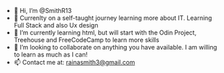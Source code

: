- 👋 Hi, I’m @SmithR13
- 👀 Currenlty on a self-taught journey learning more about IT.  Learning Full Stack and also Ux design
- 🌱 I’m currently learning html, but will start with the Odin Project, Treehouse and FreeCodeCamp to learn more skills
- 💞️ I’m looking to collaborate on anything you have available. I am willing to learn as much as I can!
- 📫 Contact me at: rainasmith3@gmail.com

<!---
SmithR13/SmithR13 is a ✨ special ✨ repository because its `README.md` (this file) appears on your GitHub profile.
You can click the Preview link to take a look at your changes.
--->
